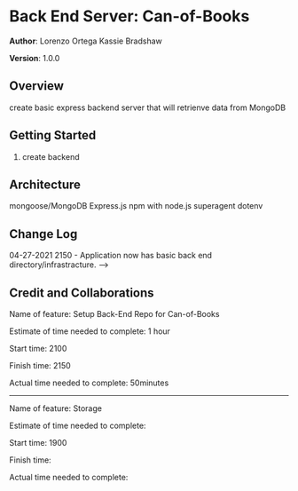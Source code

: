 # Back End Server: Can-of-Books

**Author**:
Lorenzo Ortega
Kassie Bradshaw

**Version**: 1.0.0

## Overview
<!-- Provide a high level overview of what this application is and why you are building it, beyond the fact that it's an assignment for this class. (i.e. What's your problem domain?) -->

create basic express backend server that will retrienve data from MongoDB

## Getting Started

1. create backend

## Architecture
<!-- Provide a detailed description of the application design. What technologies (languages, libraries, etc) you're using, and any other relevant design information. -->

mongoose/MongoDB
Express.js
npm with node.js
superagent
dotenv

## Change Log

04-27-2021 2150 - Application now has basic back end directory/infrastracture. -->

## Credit and Collaborations

Name of feature: Setup Back-End Repo for Can-of-Books

Estimate of time needed to complete: 1 hour

Start time: 2100

Finish time: 2150

Actual time needed to complete: 50minutes

----------------------------------------------------------------

Name of feature: Storage

Estimate of time needed to complete: 

Start time: 1900

Finish time: 

Actual time needed to complete: 
